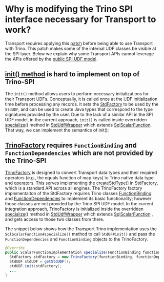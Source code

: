 # Why is modifying the Trino SPI interface necessary for Transport to work?
Transport requires applying this [patch](transport-udfs-trino.patch) before being able to use Transport with Trino.
This patch makes some of the internal UDF classes be visible at the SPI layer. 
Below we explain why some Transport APIs cannot leverage the APIs offered by the [public SPI UDF model](https://trino.io/docs/current/develop/functions.html).

## [init() method](https://github.com/linkedin/transport/blob/09a89508296a2491f43cc8866d47952c911313ab/transportable-udfs-api/src/main/java/com/linkedin/transport/api/udf/StdUDF.java#L45) is hard to implement on top of Trino-SPI
The `init()` method allows users to perform necessary initializations for their Transport UDFs.
Conceptually, it is called once at the UDF initialization time before processing any records. It sets the [StdFactory](https://github.com/linkedin/transport/blob/d919f96dc1485ccb8b58e4faed3a5589a5966236/transportable-udfs-api/src/main/java/com/linkedin/transport/api/StdFactory.java#L36) to be used by the
`StdUDF`, and can be used to create Java types that correspond to the type signatures provided by the user.
Due to the lack of a similar API in the SPI UDF model, in the current approach, `init()` is called inside
overridden [specialize()](https://github.com/linkedin/transport/blob/d919f96dc1485ccb8b58e4faed3a5589a5966236/transportable-udfs-trino/src/main/java/com/linkedin/transport/trino/StdUdfWrapper.java#L136) method in [StdUdfWrapper](https://github.com/linkedin/transport/blob/d919f96dc1485ccb8b58e4faed3a5589a5966236/transportable-udfs-trino/src/main/java/com/linkedin/transport/trino/StdUdfWrapper.java#L72)
which extends [SqlScalarFunction](https://github.com/trinodb/trino/blob/54d8154037dfe5f6f65709dbafeb92f5506af2ac/core/trino-main/src/main/java/io/trino/metadata/SqlScalarFunction.java#L18).
That way, we can implement the
 semantics of init():

## [TrinoFactory](https://github.com/linkedin/transport/blob/92dfbbfd989367418bdd14f9ac4cc2bcf1e7c777/transportable-udfs-trino/src/main/java/com/linkedin/transport/trino/TrinoFactory.java#L52) requires `FunctionBinding` and `FunctionDependencies` which are not provided by the Trino-SPI
[TrinoFactory](https://github.com/linkedin/transport/blob/92dfbbfd989367418bdd14f9ac4cc2bcf1e7c777/transportable-udfs-trino/src/main/java/com/linkedin/transport/trino/TrinoFactory.java#L52)
is designed to convert Transport data types and their required operators (e.g., the equals function of map keys)
to Trino native data type and operators. This serves implementing the 
 [createStdType()](https://github.com/linkedin/transport/blob/92dfbbfd989367418bdd14f9ac4cc2bcf1e7c777/transportable-udfs-trino/src/main/java/com/linkedin/transport/trino/TrinoFactory.java#L139)
in [StdFactory](https://github.com/linkedin/transport/blob/d919f96dc1485ccb8b58e4faed3a5589a5966236/transportable-udfs-api/src/main/java/com/linkedin/transport/api/StdFactory.java#L36), which is a standard
API across all engines. 
The TrinoFactory factory implementaiton of the StdFactory requires Trino classes [FunctionBinding](https://github.com/trinodb/trino/blob/54d8154037dfe5f6f65709dbafeb92f5506af2ac/core/trino-main/src/main/java/io/trino/metadata/FunctionBinding.java#L26)
and [FunctionDependencies](https://github.com/trinodb/trino/blob/0b1a1b9fa036bac132c80c990166096abc1b2552/core/trino-main/src/main/java/io/trino/metadata/FunctionDependencies.java#L47)
to implement its basic functionality; however those classes are not provided by the Trino SPI UDF model.
In the current integration approach, TrinoFactory is initialized inside the overridden [specialize()](https://github.com/linkedin/transport/blob/d919f96dc1485ccb8b58e4faed3a5589a5966236/transportable-udfs-trino/src/main/java/com/linkedin/transport/trino/StdUdfWrapper.java#L136) method
in [StdUdfWrapper](https://github.com/linkedin/transport/blob/d919f96dc1485ccb8b58e4faed3a5589a5966236/transportable-udfs-trino/src/main/java/com/linkedin/transport/trino/StdUdfWrapper.java#L72)
which extends [SqlScalarFunction](https://github.com/trinodb/trino/blob/54d8154037dfe5f6f65709dbafeb92f5506af2ac/core/trino-main/src/main/java/io/trino/metadata/SqlScalarFunction.java#L18)
, and gets access to those two classes from there.

The snippet below shows how the Transport Trino implementation uses the `SqlScalarFunction#specialize()` method
to call `StdUF#init()` and pass the `FunctionDependencies` and `FunctionBinding` objects to the TrinoFactory.
```java
@Override
public ScalarFunctionImplementation specialize(FunctionBinding functionBinding, FunctionDependencies functionDependencies) {
  StdFactory stdFactory = new TrinoFactory(functionBinding, functionDependencies);
  StdUDF stdUDF = getStdUDF();
  stdUDF.init(stdFactory);
  ...
}
```

